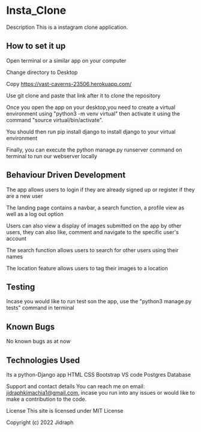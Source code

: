 # Insta_Clone
Description
This is a instagram clone application.

## How to set it up
Open terminal or a similar app on your computer

Change directory to Desktop

Copy https://vast-caverns-23506.herokuapp.com/

Use git clone and paste that link after it to clone the repository

Once you open the app on your desktop,you need to create a virtual environment using "python3 -m venv virtual" then activate it using the command "source virtual/bin/activate".

You should then run pip install django to install django to your virtual environment

Finally, you can execute the python manage.py runserver command on terminal to run our webserver locally

## Behaviour Driven Development
The app allows users to login if they are already signed up or register if they are a new user

The landing page contains a navbar, a search function, a profile view as well as a log out option

Users can also view a display of images submitted on the app by other users, they can also like, comment and navigate to the specific user's account

The search function allows users to search for other users using their names

The location feature allows users to tag their images to a location

## Testing
Incase you would like to run test son the app, use the "python3 manage.py tests" command in terminal

## Known Bugs
No known bugs as at now

## Technologies Used
Its a python-Django app HTML CSS Bootstrap VS code Postgres Database

Support and contact details
You can reach me on email: jidraphkimachia1@gmail.com, incase you run into any issues or would like to make a contribution to the code.

License
This site is licensed under MIT License

Copyright (c) 2022 Jidraph 